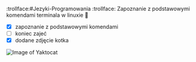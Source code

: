  :trollface:#Jezyki-Programowania :trollface:
Zapoznanie z podstawowymi komendami terminala w linuxie :poop:
          
          
- [x] zapoznanie z podstawowymi komendami
- [ ] koniec zajeć
- [x] dodane zdjęcie kotka

![Image of Yaktocat](https://octodex.github.com/images/yaktocat.png)



